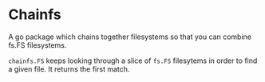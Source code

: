 # Chainfs

A go package which chains together filesystems so that you can combine fs.FS filesystems.

`chainfs.FS` keeps looking through a slice of `fs.FS` filesytems in order to find a given file. It returns the first match.
